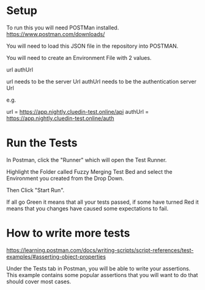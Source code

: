 # Setup

To run this you will need POSTMan installed.
https://www.postman.com/downloads/

You will need to load this JSON file in the repository into POSTMAN. 

You will need to create an Environment File with 2 values.

url
authUrl

url needs to be the server Url
authUrl needs to be the authentication server Url

e.g. 

url = https://app.nightly.cluedin-test.online/api
authUrl = https://app.nightly.cluedin-test.online/auth

# Run the Tests

In Postman, click the "Runner" which will open the Test Runner. 

Highlight the Folder called Fuzzy Merging Test Bed and select the Environment you created from the Drop Down. 

Then Click "Start Run".

If all go Green it means that all your tests passed, if some have turned Red it means that you changes have caused some expectations to fail. 

# How to write more tests

https://learning.postman.com/docs/writing-scripts/script-references/test-examples/#asserting-object-properties

Under the Tests tab in Postman, you will be able to write your assertions. This example contains some popular assertions that you will want to do that should cover most cases. 
